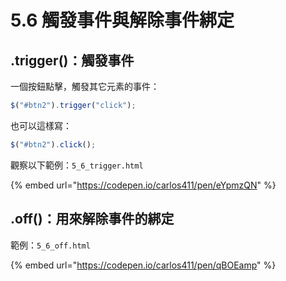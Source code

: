 # 5.6 觸發事件與解除事件綁定

## .trigger()：觸發事件

一個按鈕點擊，觸發其它元素的事件：

```javascript
$("#btn2").trigger("click");
```

也可以這樣寫：

```javascript
$("#btn2").click();
```

觀察以下範例：`5_6_trigger.html`

{% embed url="https://codepen.io/carlos411/pen/eYpmzQN" %}



## .off()：用來解除事件的綁定

範例：`5_6_off.html`

{% embed url="https://codepen.io/carlos411/pen/qBOEamp" %}




